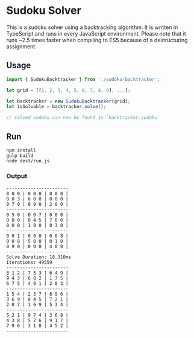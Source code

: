 # Sudoku Solver

This is a sudoku solver using a backtracking algorithm. It is written in TypeScript and runs in every JavaScript environment. Please note that it runs ~2.5 times faster when compiling to ES5 because of a destructuring assignment.

## Usage

```TypeScript
import { SudokuBacktracker } from './sudoku-backtracker';

let grid = [[1, 2, 3, 4, 5, 6, 7, 8, 9], ...];

let backtracker = new SudokuBacktracker(grid);
let isSolvable = backtracker.solve();

// solved sudoku can now be found in `backtracker.sudoku`
```

## Run

```
npm install
gulp build
node dest/run.js
```

### Output

```
-----------------------
8 0 0 | 0 0 0 | 0 0 0 |
0 0 3 | 6 0 0 | 0 0 0 |
0 7 0 | 0 9 0 | 2 0 0 |
-----------------------
0 5 0 | 0 0 7 | 0 0 0 |
0 0 0 | 0 4 5 | 7 0 0 |
0 0 0 | 1 0 0 | 0 3 0 |
-----------------------
0 0 1 | 0 0 0 | 0 6 8 |
0 0 8 | 5 0 0 | 0 1 0 |
0 9 0 | 0 0 0 | 4 0 0 |
-----------------------
Solve Duration: 18.310ms
Iterations: 49559
-----------------------
8 1 2 | 7 5 3 | 6 4 9 |
9 4 3 | 6 8 2 | 1 7 5 |
6 7 5 | 4 9 1 | 2 8 3 |
-----------------------
1 5 4 | 2 3 7 | 8 9 6 |
3 6 9 | 8 4 5 | 7 2 1 |
2 8 7 | 1 6 9 | 5 3 4 |
-----------------------
5 2 1 | 9 7 4 | 3 6 8 |
4 3 8 | 5 2 6 | 9 1 7 |
7 9 6 | 3 1 8 | 4 5 2 |
-----------------------
```
